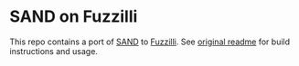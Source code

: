 # SAND on Fuzzilli

This repo contains a port of [SAND](https://github.com/wtdcode/sand-aflpp) to [Fuzzilli](https://github.com/googleprojectzero/fuzzilli). See [original readme](./README.orig.md) for build instructions and usage.